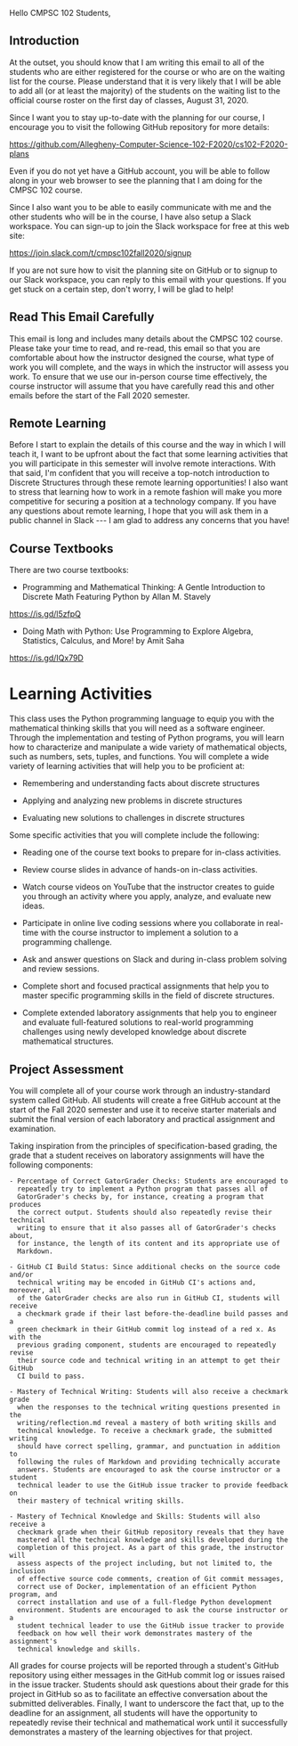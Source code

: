 Hello CMPSC 102 Students,

## Introduction

At the outset, you should know that I am writing this email to all of the
students who are either registered for the course or who are on the waiting list
for the course. Please understand that it is very likely that I will be able to
add all (or at least the majority) of the students on the waiting list to the
official course roster on the first day of classes, August 31, 2020.

Since I want you to stay up-to-date with the planning for our course, I
encourage you to visit the following GitHub repository for more details:

https://github.com/Allegheny-Computer-Science-102-F2020/cs102-F2020-plans

Even if you do not yet have a GitHub account, you will be able to follow along
in your web browser to see the planning that I am doing for the CMPSC 102
course.

Since I also want you to be able to easily communicate with me and the other
students who will be in the course, I have also setup a Slack workspace. You can
sign-up to join the Slack workspace for free at this web site:

https://join.slack.com/t/cmpsc102fall2020/signup

If you are not sure how to visit the planning site on GitHub or to signup to our
Slack workspace, you can reply to this email with your questions. If you get
stuck on a certain step, don't worry, I will be glad to help!

## Read This Email Carefully

This email is long and includes many details about the CMPSC 102 course. Please
take your time to read, and re-read, this email so that you are comfortable
about how the instructor designed the course, what type of work you will
complete, and the ways in which the instructor will assess you work. To ensure
that we use our in-person course time effectively, the course instructor will
assume that you have carefully read this and other emails before the start of
the Fall 2020 semester.

## Remote Learning

Before I start to explain the details of this course and the way in which I will
teach it, I want to be upfront about the fact that some learning activities that
you will participate in this semester will involve remote interactions. With
that said, I'm confident that you will receive a top-notch introduction to
Discrete Structures through these remote learning opportunities! I also want to
stress that learning how to work in a remote fashion will make you more
competitive for securing a position at a technology company. If you have any
questions about remote learning, I hope that you will ask them in a public
channel in Slack --- I am glad to address any concerns that you have!

## Course Textbooks

There are two course textbooks:

- Programming and Mathematical Thinking: A Gentle Introduction to Discrete Math
Featuring Python by Allan M. Stavely

https://is.gd/l5zfpQ

- Doing Math with Python: Use Programming to Explore Algebra, Statistics,
  Calculus, and More! by Amit Saha

https://is.gd/IQx79D

# Learning Activities

This class uses the Python programming language to equip you with the
mathematical thinking skills that you will need as a software engineer. Through
the implementation and testing of Python programs, you will learn how to
characterize and manipulate a wide variety of mathematical objects, such as
numbers, sets, tuples, and functions. You will complete a wide variety of
learning activities that will help you to be proficient at:

- Remembering and understanding facts about discrete structures

- Applying and analyzing new problems in discrete structures

- Evaluating new solutions to challenges in discrete structures

Some specific activities that you will complete include the following:

- Reading one of the course text books to prepare for in-class activities.

- Review course slides in advance of hands-on in-class activities.

- Watch course videos on YouTube that the instructor creates to guide
  you through an activity where you apply, analyze, and evaluate new ideas.

- Participate in online live coding sessions where you collaborate in real-time
  with the course instructor to implement a solution to a programming challenge.

- Ask and answer questions on Slack and during in-class problem solving
  and review sessions.

- Complete short and focused practical assignments that help you to master
  specific programming skills in the field of discrete structures.

- Complete extended laboratory assignments that help you to engineer and
  evaluate full-featured solutions to real-world programming challenges using
  newly developed knowledge about discrete mathematical structures.

## Project Assessment

You will complete all of your course work through an industry-standard system
called GitHub. All students will create a free GitHub account at the start of
the Fall 2020 semester and use it to receive starter materials and submit the
final version of each laboratory and practical assignment and examination.

Taking inspiration from the principles of specification-based grading, the grade
that a student receives on laboratory assignments will have the following components:

    - Percentage of Correct GatorGrader Checks: Students are encouraged to
      repeatedly try to implement a Python program that passes all of
      GatorGrader's checks by, for instance, creating a program that produces
      the correct output. Students should also repeatedly revise their technical
      writing to ensure that it also passes all of GatorGrader's checks about,
      for instance, the length of its content and its appropriate use of
      Markdown.

    - GitHub CI Build Status: Since additional checks on the source code and/or
      technical writing may be encoded in GitHub CI's actions and, moreover, all
      of the GatorGrader checks are also run in GitHub CI, students will receive
      a checkmark grade if their last before-the-deadline build passes and a
      green checkmark in their GitHub commit log instead of a red x. As with the
      previous grading component, students are encouraged to repeatedly revise
      their source code and technical writing in an attempt to get their GitHub
      CI build to pass.

    - Mastery of Technical Writing: Students will also receive a checkmark grade
      when the responses to the technical writing questions presented in the
      writing/reflection.md reveal a mastery of both writing skills and
      technical knowledge. To receive a checkmark grade, the submitted writing
      should have correct spelling, grammar, and punctuation in addition to
      following the rules of Markdown and providing technically accurate
      answers. Students are encouraged to ask the course instructor or a student
      technical leader to use the GitHub issue tracker to provide feedback on
      their mastery of technical writing skills.

    - Mastery of Technical Knowledge and Skills: Students will also receive a
      checkmark grade when their GitHub repository reveals that they have
      mastered all the technical knowledge and skills developed during the
      completion of this project. As a part of this grade, the instructor will
      assess aspects of the project including, but not limited to, the inclusion
      of effective source code comments, creation of Git commit messages,
      correct use of Docker, implementation of an efficient Python program, and
      correct installation and use of a full-fledge Python development
      environment. Students are encouraged to ask the course instructor or a
      student technical leader to use the GitHub issue tracker to provide
      feedback on how well their work demonstrates mastery of the assignment's
      technical knowledge and skills.

All grades for course projects will be reported through a student's GitHub
repository using either messages in the GitHub commit log or issues raised in
the issue tracker. Students should ask questions about their grade for this
project in GitHub so as to facilitate an effective conversation about the
submitted deliverables. Finally, I want to underscore the fact that, up to the
deadline for an assignment, all students will have the opportunity to repeatedly
revise their technical and mathematical work until it successfully demonstrates
a mastery of the learning objectives for that project.
